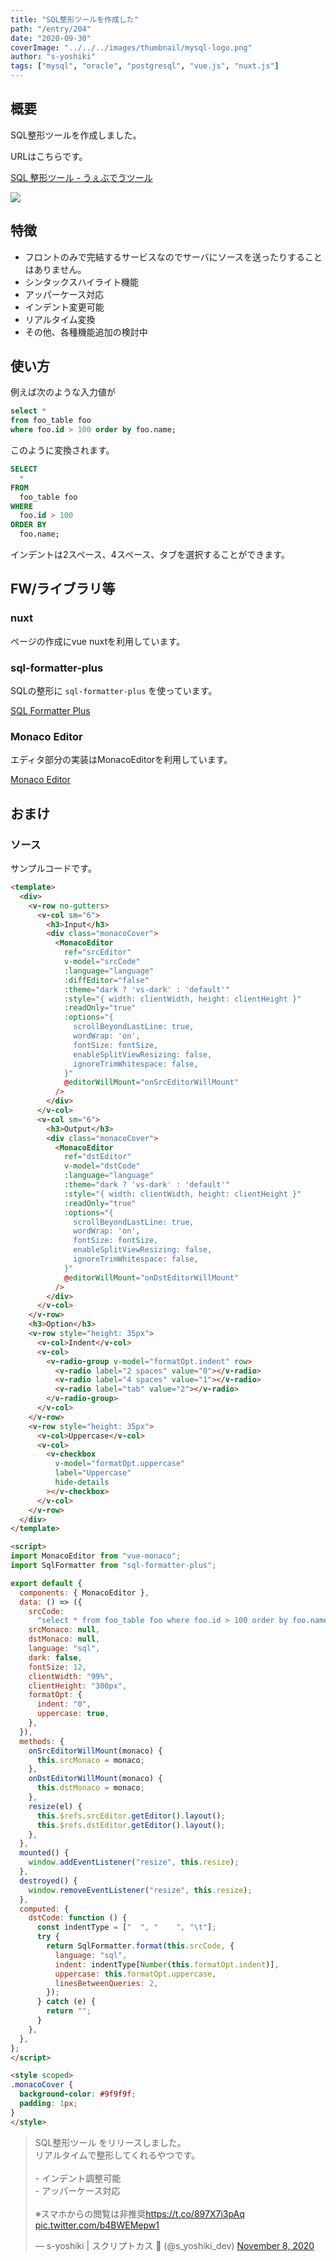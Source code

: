 ```yaml
---
title: "SQL整形ツールを作成した"
path: "/entry/204"
date: "2020-09-30"
coverImage: "../../../images/thumbnail/mysql-logo.png"
author: "s-yoshiki"
tags: ["mysql", "oracle", "postgresql", "vue.js", "nuxt.js"]
---
```


## 概要

SQL整形ツールを作成しました。

URLはこちらです。

[SQL 整形ツール - うぇぶでゔツール](https://webdevtool.s-yoshiki.com/sql/pretty)

![](./sql-pretty.png)

## 特徴

- フロントのみで完結するサービスなのでサーバにソースを送ったりすることはありません。
- シンタックスハイライト機能
- アッパーケース対応
- インデント変更可能
- リアルタイム変換
- その他、各種機能追加の検討中

## 使い方

例えば次のような入力値が

```sql
select * 
from foo_table foo 
where foo.id > 100 order by foo.name;
```

このように変換されます。

```sql
SELECT
  *
FROM
  foo_table foo
WHERE
  foo.id > 100
ORDER BY
  foo.name;
```

インデントは2スペース、4スペース、タブを選択することができます。

## FW/ライブラリ等

### nuxt

ページの作成にvue nuxtを利用しています。

### sql-formatter-plus

SQLの整形に `sql-formatter-plus` を使っています。

[SQL Formatter Plus](https://github.com/kufii/sql-formatter-plus)

### Monaco Editor

エディタ部分の実装はMonacoEditorを利用しています。

[Monaco Editor](https://microsoft.github.io/monaco-editor/)

## おまけ

### ソース

サンプルコードです。

```html
<template>
  <div>
    <v-row no-gutters>
      <v-col sm="6">
        <h3>Input</h3>
        <div class="monacoCover">
          <MonacoEditor
            ref="srcEditor"
            v-model="srcCode"
            :language="language"
            :diffEditor="false"
            :theme="dark ? 'vs-dark' : 'default'"
            :style="{ width: clientWidth, height: clientHeight }"
            :readOnly="true"
            :options="{
              scrollBeyondLastLine: true,
              wordWrap: 'on',
              fontSize: fontSize,
              enableSplitViewResizing: false,
              ignoreTrimWhitespace: false,
            }"
            @editorWillMount="onSrcEditorWillMount"
          />
        </div>
      </v-col>
      <v-col sm="6">
        <h3>Output</h3>
        <div class="monacoCover">
          <MonacoEditor
            ref="dstEditor"
            v-model="dstCode"
            :language="language"
            :theme="dark ? 'vs-dark' : 'default'"
            :style="{ width: clientWidth, height: clientHeight }"
            :readOnly="true"
            :options="{
              scrollBeyondLastLine: true,
              wordWrap: 'on',
              fontSize: fontSize,
              enableSplitViewResizing: false,
              ignoreTrimWhitespace: false,
            }"
            @editorWillMount="onDstEditorWillMount"
          />
        </div>
      </v-col>
    </v-row>
    <h3>Option</h3>
    <v-row style="height: 35px">
      <v-col>Indent</v-col>
      <v-col>
        <v-radio-group v-model="formatOpt.indent" row>
          <v-radio label="2 spaces" value="0"></v-radio>
          <v-radio label="4 spaces" value="1"></v-radio>
          <v-radio label="tab" value="2"></v-radio>
        </v-radio-group>
      </v-col>
    </v-row>
    <v-row style="height: 35px">
      <v-col>Uppercase</v-col>
      <v-col>
        <v-checkbox
          v-model="formatOpt.uppercase"
          label="Uppercase"
          hide-details
        ></v-checkbox>
      </v-col>
    </v-row>
  </div>
</template>

<script>
import MonacoEditor from "vue-monaco";
import SqlFormatter from "sql-formatter-plus";

export default {
  components: { MonacoEditor },
  data: () => ({
    srcCode:
      "select * from foo_table foo where foo.id > 100 order by foo.name;",
    srcMonaco: null,
    dstMonaco: null,
    language: "sql",
    dark: false,
    fontSize: 12,
    clientWidth: "99%",
    clientHeight: "300px",
    formatOpt: {
      indent: "0",
      uppercase: true,
    },
  }),
  methods: {
    onSrcEditorWillMount(monaco) {
      this.srcMonaco = monaco;
    },
    onDstEditorWillMount(monaco) {
      this.dstMonaco = monaco;
    },
    resize(el) {
      this.$refs.srcEditor.getEditor().layout();
      this.$refs.dstEditor.getEditor().layout();
    },
  },
  mounted() {
    window.addEventListener("resize", this.resize);
  },
  destroyed() {
    window.removeEventListener("resize", this.resize);
  },
  computed: {
    dstCode: function () {
      const indentType = ["  ", "    ", "\t"];
      try {
        return SqlFormatter.format(this.srcCode, {
          language: "sql",
          indent: indentType[Number(this.formatOpt.indent)],
          uppercase: this.formatOpt.uppercase,
          linesBetweenQueries: 2,
        });
      } catch (e) {
        return "";
      }
    },
  },
};
</script>

<style scoped>
.monacoCover {
  background-color: #9f9f9f;
  padding: 1px;
}
</style>
```

<blockquote class="twitter-tweet"><p lang="ja" dir="ltr">SQL整形ツール をリリースしました。<br>リアルタイムで整形してくれるやつです。<br><br>- インデント調整可能<br>- アッパーケース対応<br><br>※スマホからの閲覧は非推奨<a href="https://t.co/897X7i3pAq">https://t.co/897X7i3pAq</a> <a href="https://t.co/b4BWEMepw1">pic.twitter.com/b4BWEMepw1</a></p>&mdash; s-yoshiki | スクリプトカス 👀 (@s_yoshiki_dev) <a href="https://twitter.com/s_yoshiki_dev/status/1325374209715941377?ref_src=twsrc%5Etfw">November 8, 2020</a></blockquote> <script async src="https://platform.twitter.com/widgets.js" charset="utf-8"></script>
